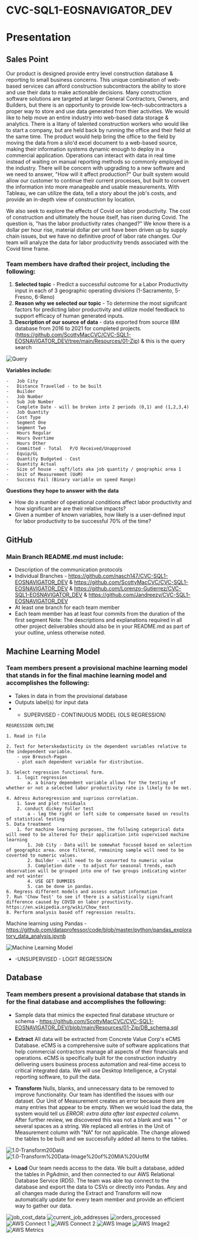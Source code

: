 # CVC-SQL1-EOSNAVIGATOR_DEV


# Presentation

## Sales Point
Our product is designed provide entry level construction database & reporting to small business concerns. This unique combination of web-based services can afford construction subcontractors the ability to store and use their data to make actionable decisions. Many construction software solutions are targeted at larger General Contractors, Owners, and Builders, but there is an opportunity to provide low-tech-subcontractors a proper way to store and use data generated from thier activities. We would like to help move an entire industry into web-based data storage & analytics. There is a litany of talented construction workers who would like to start a company, but are held back by running the office and their field at the same time. The product would help bring the office to the field by moving the data from a silo'd excel document to a web-based source, making their information systems dynamic enough to deploy in a commercial application. Operations can interact with data in real time instead of waiting on manual reporting methods so commonly employed in the industry.  There will be concern with upgrading to a new software and we need to answer, "How will it affect production?" Our built system would allow our customer to continue their current processes, but built to convert the information into more manageable and usable measurements. With Tableau, we can utilize the data, tell a story about the job's costs, and provide an in-depth view of construction by location.

We also seek to explore the effects of Covid on  labor productivity. The cost of construction and ultimately the house itself, has risen during Covid. The question is, "has the labor productivity rates changed?" We know there is a dollar per hour rise, material dollar per unit have been driven up by supply chain issues, but we have no definitive proof of labor rate changes. Our team will analyze the data for labor productivity trends associated with the Covid time frame.

### Team members have drafted their project, including the following: 
1. **Selected topic** - Predict a successful outcome for a Labor Productivity input in each of 3 geographic operating divisions (1-Sacramento, 5-Fresno, 6-Reno)
2. **Reason why we selected our topic** -  To determine the most signifcant factors for predicting labor productivity and utilize model feedback to support efficacy of human generated inputs.
3. **Description of our source of data** - data exported from source IBM database from 2016 to 2021 for completed projects. (https://github.com/ScottyMacCVC/CVC-SQL1-EOSNAVIGATOR_DEV/tree/main/Resources/01-Zip) & this is the query search 

![Query](https://github.com/ScottyMacCVC/CVC-SQL1-EOSNAVIGATOR_DEV/blob/main/Images/QueryForDataAnalysis.png)

**Variables include:**
```
-   Job City
-   Distance Travelled - to be built	
-   Builder
-   Job Number	
-   Sub Job Number	
-   Complete Date - will be broken into 2 periods (0,1) and (1,2,3,4)
-   Job Quantity	
-   Cost Type	
-   Segment One	
-   Segment Two	
-   Hours Regular	
-   Hours Overtime
-   Hours Other	
-   Committed - Total	P/O Received/Unapproved	
-   Equip/GL	
-   Quantity Budgeted - Cost	
-   Quantity Actual
-   Size of house - sqft/lots aka job quantity / geographic area 1
-   Unit of Measurement (UoM)
-   Success Fail (Binary variable on speed Range)
```

**Questions they hope to answer with the data**
 - How do a number of operational conditions affect labor productivity and how significant are are their relative impacts?
 - Given a number of known variables, how likely is a user-defined input for labor productivity to be successful 70% of the time?


## GitHub
### Main Branch README.md must include: 
- Description of the communication protocols 
- Individual Branches - https://github.com/nasch147/CVC-SQL1-EOSNAVIGATOR_DEV & https://github.com/ScottyMacCVC/CVC-SQL1-EOSNAVIGATOR_DEV & https://github.com/Lorenzo-Gutierrez/CVC-SQL1-EOSNAVIGATOR_DEV & https://github.com/Jandreezy/CVC-SQL1-EOSNAVIGATOR_DEV
- At least one branch for each team member
- Each team member has at least four commits from the duration of the first segment 
Note: The descriptions and explanations required in all other project deliverables should also be in your README.md as part of your outline, unless otherwise noted.

## Machine Learning Model
### Team members present a provisional machine learning model that stands in for the final machine learning model and accomplishes the following:
- Takes in data in from the provisional database 
- Outputs label(s) for input data
- - SUPERVISED - CONTINUOUS MODEL (OLS REGRESSION)
```
REGRESSION OUTLINE

1. Read in file 

2. Test for heterskedasticity in the dependent variables relative to the independent variable.
	- use Breusch-Pagan
	- plot each dependent variable for distribution. 

3. Select regression functional form. 
	1. logit regression
		a. a binary dependent variable allows for the testing of whether or not a selected labor productivity rate is likely to be met. 

4. Adress Autoregression and suprious correlation.
	1. Save and plot residuals
	2. conduct dickey fuller test
		a - lag the right or left side to compensate based on results of statistical testing
5. Data treatment
	1. for machine learning purposes, the follwing categorical data will need to be altered for their application into supervised machine learning
		1. Job City - Data will be somewhat focused based on selection of geographic area. once filtered, remaining sample will need to be coverted to numeric values.
		2. Builder - will need to be converted to numeric value
		3. Completion date - to adjust for seasonal trends, each observation will be grouped into one of two groups indicating winter and not winter
		4. USE GET DUMMIES
		5. can be done in pandas. 
6. Regress different models and assess output information
7. Run 'Chow Test' to see if there is a satistically signifcant difference caused by COVID on labor prouctivity. https://en.wikipedia.org/wiki/Chow_test
8. Perform analysis based off regression results.  
```
Machine learning using Pandas - https://github.com/dataprofessor/code/blob/master/python/pandas_exploratory_data_analysis.ipynb

![Machine Learning Model](https://github.com/ScottyMacCVC/CVC-SQL1-EOSNAVIGATOR_DEV/blob/main/Images/6-Machine%20Learning%20Model.jpg)

- -UNSUPERVISED - LOGIT REGRESSION

## Database
### Team members present a provisional database that stands in for the final database and accomplishes the following: 
- Sample data that mimics the expected final database structure or schema - https://github.com/ScottyMacCVC/CVC-SQL1-EOSNAVIGATOR_DEV/blob/main/Resources/01-Zip/DB_schema.sql
- **Extract** All data will be extracted from Concrete Value Corp's eCMS Database. eCMS is a comprehensive suite of software applications that help commercial contractors manage all aspects of their financials and operations. eCMS is specifically built for the construction industry delivering users business process automation and real-time access to critical integrated data. We will use Desktop Intelligence, a Crystal reporting software, to pull the data. 

- **Transform** Nulls, blanks, and unnecessary data to be removed to improve functionality. Our team has identified the issues with our dataset. Our Unit of Measurement creates an error because there are many entries that appear to be empty. When we would load the data, the system would tell us _ERROR: extra data after last expected column._ After further review, we discovered this was not a blank and was "   " or several spaces as a string. We replaced all entries in the Unit of Measurement column with "NA" for not applicable. The change allowed the tables to be built and we successfully added all items to the tables. 

![1.0-Transform20Data](https://github.com/ScottyMacCVC/CVC-SQL1-EOSNAVIGATOR_DEV/blob/main/Images/1.0-Transform%20Data.PNG)
![1.0-Transform%20Data-Image%20of%20MIA%20UofM](https://github.com/ScottyMacCVC/CVC-SQL1-EOSNAVIGATOR_DEV/blob/main/Images/1.0-Transform%20Data-Image%20of%20MIA%20UofM.png)

- **Load** Our team needs access to the data. We built a database, added the tables in PgAdmin, and then connected to our AWS Relational Database Service (RDS). The team was able top connect to the database and export the data to CSVs or directly into Pandas. Any and all changes made during the Extract and Transform will now automatically update for every team member and provide an efficient way to gather our data. 


![job_cost_data](https://github.com/ScottyMacCVC/CVC-SQL1-EOSNAVIGATOR_DEV/blob/main/Images/1.1-Database%20Tables-job_cost_data.PNG)
![current_job_addresses](https://github.com/ScottyMacCVC/CVC-SQL1-EOSNAVIGATOR_DEV/blob/main/Images/1.2-Database%20Tables-current_job_addresses.PNG)
![orders_processed](https://github.com/ScottyMacCVC/CVC-SQL1-EOSNAVIGATOR_DEV/blob/main/Images/1.2-Database%20Tables-orders_processed.PNG)
![AWS Connect 1](https://github.com/ScottyMacCVC/CVC-SQL1-EOSNAVIGATOR_DEV/blob/main/Images/1.3-Database%20Tables-AWS%20Connect%201.PNG)
![AWS Connect 2](https://github.com/ScottyMacCVC/CVC-SQL1-EOSNAVIGATOR_DEV/blob/main/Images/1.3-Database%20Tables-AWS%20Connect%202.PNG)
![AWS Image](https://github.com/ScottyMacCVC/CVC-SQL1-EOSNAVIGATOR_DEV/blob/main/Images/1.4-Database-AWS%20Image.PNG)
![AWS Image2](https://github.com/ScottyMacCVC/CVC-SQL1-EOSNAVIGATOR_DEV/blob/main/Images/1.4-Database-AWS%20Image2.png)
![AWS Metrics](https://github.com/ScottyMacCVC/CVC-SQL1-EOSNAVIGATOR_DEV/blob/main/Images/1.4-Database-AWS%20Metrics.png)
